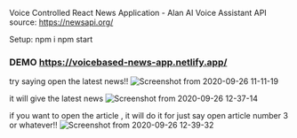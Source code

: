 Voice Controlled React News Application - Alan AI Voice Assistant
API source: https://newsapi.org/

Setup:
npm i 
npm start

### DEMO    https://voicebased-news-app.netlify.app/




try saying open the latest news!!
![Screenshot from 2020-09-26 11-11-19](https://user-images.githubusercontent.com/65916327/94332504-6da6b880-fff3-11ea-928b-52e8a1b48320.png)

it will give the latest news
![Screenshot from 2020-09-26 12-37-14](https://user-images.githubusercontent.com/65916327/94334935-74cec600-fff5-11ea-8ecb-96ff4e52c329.png)

if you want to open the article , it will do it for just say open article number 3 or whatever!!
![Screenshot from 2020-09-26 12-39-32](https://user-images.githubusercontent.com/65916327/94334940-77c9b680-fff5-11ea-8c77-44e14f8bcd4f.png)
